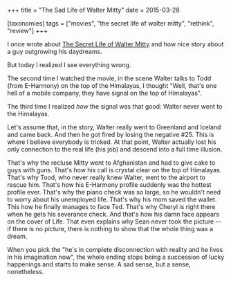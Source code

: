 +++
title = "The Sad Life of Walter Mitty"
date = 2015-03-28

[taxonomies]
tags = ["movies", "the secret life of walter mitty", "rethink", "review"]
+++

I once wrote about [The Secret Life of Walter
Mitty](http://juliobiason.net/2014/11/13/the-secret-life-of-walter-mitty-2013/)
and how nice story about a guy outgrowing his daydreams.

<!-- more -->

But today I realized I see everything wrong.

The second time I watched the movie, in the scene Walter talks to Todd (from
E-Harmony) on the top of the Himalayas, I thought "Well, that's one hell of a
mobile company, they have signal on the top of Himalayas".

The third time I realized *how* the signal was that good: Walter never went to
the Himalayas.

Let's assume that, in the story, Walter really went to Greenland and Iceland
and came back.  And then he got fired by losing the negative #25. This is where
I believe everybody is tricked. At that point, Walter actually lost his only
connection to the real life (his job) and descend into a full time illusion.

That's why the recluse Mitty went to Afghanistan and had to give cake to guys
with guns. That's how his call is crystal clear on the top of Himalayas. That's
why Tood, who never really knew Walter, went to the airport to rescue him.
That's how his E-Harmony profile suddenly was the hottest profile ever. That's
why the piano check was so large, so he wouldn't need to worry about his
unemployed life. That's why his mom saved the wallet. This how he finally
manages to face Ted.  That's why Cheryl is right there when he gets his
severance check. And that's how his damn face appears on the cover of Life.
That even explains why Sean never took the picture -- if there is no picture,
there is nothing to show that the whole thing was a dream.

When you pick the "he's in complete disconnection with reality and he lives in
his imagination now", the whole ending stops being a succession of lucky
happenings and starts to make sense. A sad sense, but a sense, nonetheless.
